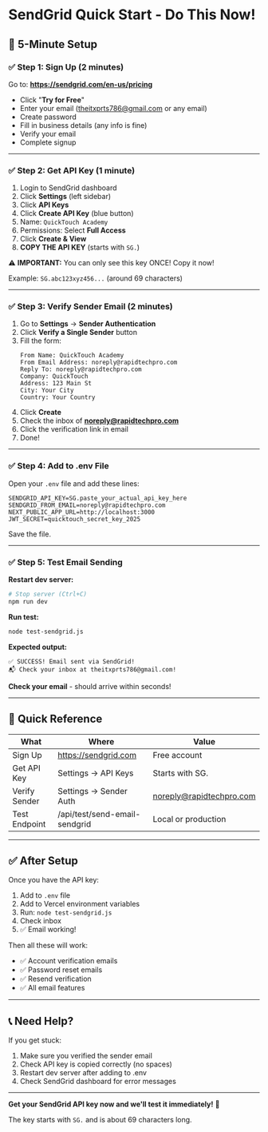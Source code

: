 # SendGrid Quick Start - Do This Now!

## 🚀 5-Minute Setup

### ✅ Step 1: Sign Up (2 minutes)

Go to: **https://sendgrid.com/en-us/pricing**

- Click "**Try for Free**"
- Enter your email (theitxprts786@gmail.com or any email)
- Create password
- Fill in business details (any info is fine)
- Verify your email
- Complete signup

---

### ✅ Step 2: Get API Key (1 minute)

1. Login to SendGrid dashboard
2. Click **Settings** (left sidebar)
3. Click **API Keys**
4. Click **Create API Key** (blue button)
5. Name: `QuickTouch Academy`
6. Permissions: Select **Full Access**
7. Click **Create & View**
8. **COPY THE API KEY** (starts with `SG.`)

⚠️ **IMPORTANT:** You can only see this key ONCE! Copy it now!

Example: `SG.abc123xyz456...` (around 69 characters)

---

### ✅ Step 3: Verify Sender Email (2 minutes)

1. Go to **Settings** → **Sender Authentication**
2. Click **Verify a Single Sender** button
3. Fill the form:
   ```
   From Name: QuickTouch Academy
   From Email Address: noreply@rapidtechpro.com
   Reply To: noreply@rapidtechpro.com
   Company: QuickTouch
   Address: 123 Main St
   City: Your City
   Country: Your Country
   ```
4. Click **Create**
5. Check the inbox of **noreply@rapidtechpro.com**
6. Click the verification link in email
7. Done!

---

### ✅ Step 4: Add to .env File

Open your `.env` file and add these lines:

```env
SENDGRID_API_KEY=SG.paste_your_actual_api_key_here
SENDGRID_FROM_EMAIL=noreply@rapidtechpro.com
NEXT_PUBLIC_APP_URL=http://localhost:3000
JWT_SECRET=quicktouch_secret_key_2025
```

Save the file.

---

### ✅ Step 5: Test Email Sending

**Restart dev server:**
```bash
# Stop server (Ctrl+C)
npm run dev
```

**Run test:**
```bash
node test-sendgrid.js
```

**Expected output:**
```
✅ SUCCESS! Email sent via SendGrid!
📬 Check your inbox at theitxprts786@gmail.com!
```

**Check your email** - should arrive within seconds!

---

## 🎯 Quick Reference

| What | Where | Value |
|------|-------|-------|
| Sign Up | https://sendgrid.com | Free account |
| Get API Key | Settings → API Keys | Starts with SG. |
| Verify Sender | Settings → Sender Auth | noreply@rapidtechpro.com |
| Test Endpoint | /api/test/send-email-sendgrid | Local or production |

---

## ✅ After Setup

Once you have the API key:

1. Add to `.env` file
2. Add to Vercel environment variables
3. Run: `node test-sendgrid.js`
4. Check inbox
5. ✅ Email working!

Then all these will work:
- ✅ Account verification emails
- ✅ Password reset emails
- ✅ Resend verification
- ✅ All email features

---

## 📞 Need Help?

If you get stuck:
1. Make sure you verified the sender email
2. Check API key is copied correctly (no spaces)
3. Restart dev server after adding to .env
4. Check SendGrid dashboard for error messages

---

**Get your SendGrid API key now and we'll test it immediately!** 🚀

The key starts with `SG.` and is about 69 characters long.

